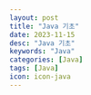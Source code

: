 ```yaml
---
layout: post
title: "Java 기초"
date: 2023-11-15
desc: "Java 기초"
keywords: "Java"
categories: [Java]
tags: [Java]
icon: icon-java
---
```

